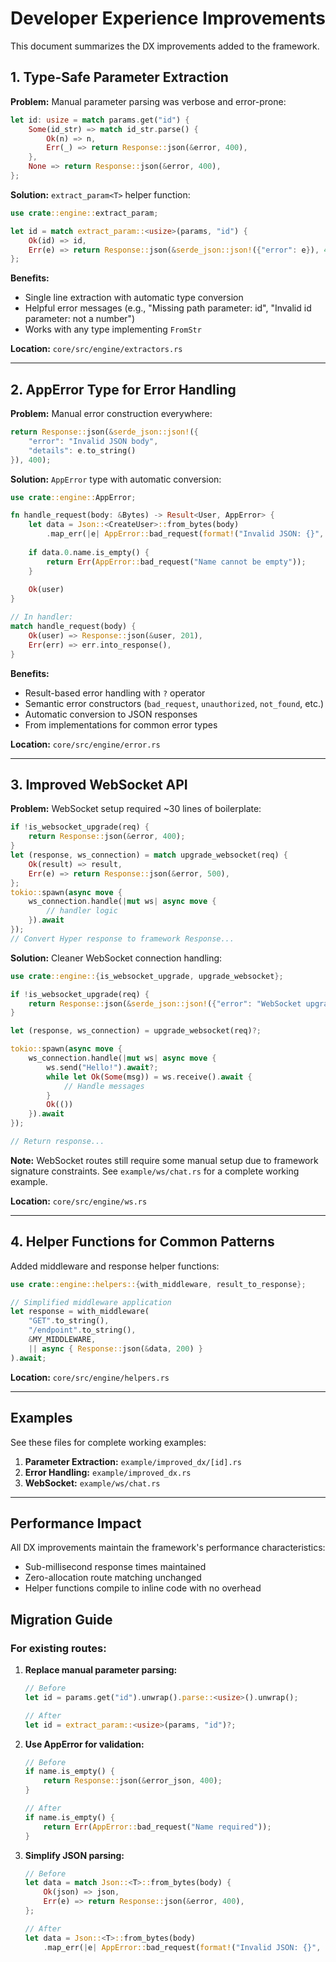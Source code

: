 # Developer Experience Improvements

This document summarizes the DX improvements added to the framework.

## 1. Type-Safe Parameter Extraction

**Problem:** Manual parameter parsing was verbose and error-prone:
```rust
let id: usize = match params.get("id") {
    Some(id_str) => match id_str.parse() {
        Ok(n) => n,
        Err(_) => return Response::json(&error, 400),
    },
    None => return Response::json(&error, 400),
};
```

**Solution:** `extract_param<T>` helper function:
```rust
use crate::engine::extract_param;

let id = match extract_param::<usize>(params, "id") {
    Ok(id) => id,
    Err(e) => return Response::json(&serde_json::json!({"error": e}), 400),
};
```

**Benefits:**
- Single line extraction with automatic type conversion
- Helpful error messages (e.g., "Missing path parameter: id", "Invalid id parameter: not a number")
- Works with any type implementing `FromStr`

**Location:** `core/src/engine/extractors.rs`

---

## 2. AppError Type for Error Handling

**Problem:** Manual error construction everywhere:
```rust
return Response::json(&serde_json::json!({
    "error": "Invalid JSON body",
    "details": e.to_string()
}), 400);
```

**Solution:** `AppError` type with automatic conversion:
```rust
use crate::engine::AppError;

fn handle_request(body: &Bytes) -> Result<User, AppError> {
    let data = Json::<CreateUser>::from_bytes(body)
        .map_err(|e| AppError::bad_request(format!("Invalid JSON: {}", e)))?;
    
    if data.0.name.is_empty() {
        return Err(AppError::bad_request("Name cannot be empty"));
    }
    
    Ok(user)
}

// In handler:
match handle_request(body) {
    Ok(user) => Response::json(&user, 201),
    Err(err) => err.into_response(),
}
```

**Benefits:**
- Result-based error handling with `?` operator
- Semantic error constructors (`bad_request`, `unauthorized`, `not_found`, etc.)
- Automatic conversion to JSON responses
- From implementations for common error types

**Location:** `core/src/engine/error.rs`

---

## 3. Improved WebSocket API

**Problem:** WebSocket setup required ~30 lines of boilerplate:
```rust
if !is_websocket_upgrade(req) {
    return Response::json(&error, 400);
}
let (response, ws_connection) = match upgrade_websocket(req) {
    Ok(result) => result,
    Err(e) => return Response::json(&error, 500),
};
tokio::spawn(async move {
    ws_connection.handle(|mut ws| async move {
        // handler logic
    }).await
});
// Convert Hyper response to framework Response...
```

**Solution:** Cleaner WebSocket connection handling:
```rust
use crate::engine::{is_websocket_upgrade, upgrade_websocket};

if !is_websocket_upgrade(req) {
    return Response::json(&serde_json::json!({"error": "WebSocket upgrade required"}), 400);
}

let (response, ws_connection) = upgrade_websocket(req)?;

tokio::spawn(async move {
    ws_connection.handle(|mut ws| async move {
        ws.send("Hello!").await?;
        while let Ok(Some(msg)) = ws.receive().await {
            // Handle messages
        }
        Ok(())
    }).await
});

// Return response...
```

**Note:** WebSocket routes still require some manual setup due to framework signature constraints. See `example/ws/chat.rs` for a complete working example.

**Location:** `core/src/engine/ws.rs`

---

## 4. Helper Functions for Common Patterns

Added middleware and response helper functions:

```rust
use crate::engine::helpers::{with_middleware, result_to_response};

// Simplified middleware application
let response = with_middleware(
    "GET".to_string(),
    "/endpoint".to_string(),
    &MY_MIDDLEWARE,
    || async { Response::json(&data, 200) }
).await;
```

**Location:** `core/src/engine/helpers.rs`

---

## Examples

See these files for complete working examples:

1. **Parameter Extraction:** `example/improved_dx/[id].rs`
2. **Error Handling:** `example/improved_dx.rs`
3. **WebSocket:** `example/ws/chat.rs`

---

## Performance Impact

All DX improvements maintain the framework's performance characteristics:
- Sub-millisecond response times maintained
- Zero-allocation route matching unchanged
- Helper functions compile to inline code with no overhead

## Migration Guide

### For existing routes:

1. **Replace manual parameter parsing:**
   ```rust
   // Before
   let id = params.get("id").unwrap().parse::<usize>().unwrap();
   
   // After
   let id = extract_param::<usize>(params, "id")?;
   ```

2. **Use AppError for validation:**
   ```rust
   // Before
   if name.is_empty() {
       return Response::json(&error_json, 400);
   }
   
   // After
   if name.is_empty() {
       return Err(AppError::bad_request("Name required"));
   }
   ```

3. **Simplify JSON parsing:**
   ```rust
   // Before
   let data = match Json::<T>::from_bytes(body) {
       Ok(json) => json,
       Err(e) => return Response::json(&error, 400),
   };
   
   // After
   let data = Json::<T>::from_bytes(body)
       .map_err(|e| AppError::bad_request(format!("Invalid JSON: {}", e)))?;
   ```
